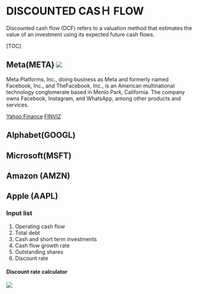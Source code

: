 # DISCOUNTED CASＨ FLOW

Discounted cash flow (DCF) refers to a valuation method that estimates the value of an investment using its expected future cash flows.

[TOC]
## Meta(META)  ![](https://i.imgur.com/7pKeqZo.png)

Meta Platforms, Inc., doing business as Meta and formerly named Facebook, Inc., and TheFacebook, Inc., is an American multinational technology conglomerate based in Menlo Park, California. The company owns Facebook, Instagram, and WhatsApp, among other products and services.

[Yahoo Finance](https://finance.yahoo.com/quote/META/cash-flow?p=META)
[FINVIZ](https://finviz.com/quote.ashx?t=META)

## Alphabet(GOOGL)



## Microsoft(MSFT)


## Amazon (AMZN)


## Apple (AAPL)


### Input list
1. Operating cash flow
2. Total debt
3. Cash and short term investments
4. Cash flow growth rate
5. Outstanding shares
6. Discount rate

#### Discount rate calculator
![](https://i.imgur.com/CxcjYae.png)

